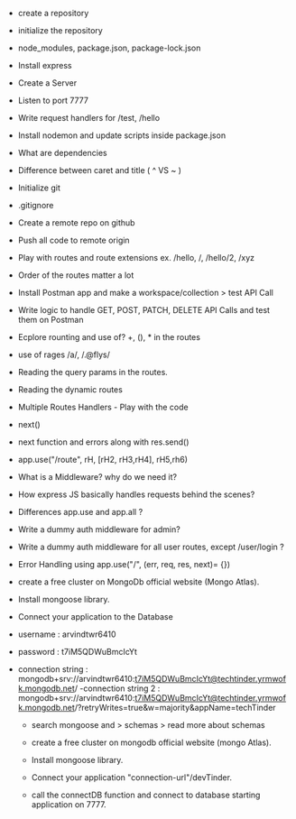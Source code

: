 - create a repository
- initialize the repository
- node_modules, package.json, package-lock.json
- Install express
- Create a Server
- Listen to port 7777
- Write request handlers for /test, /hello
- Install nodemon and update scripts inside package.json
- What are dependencies
- Difference between caret and title ( ^ VS ~ )

- Initialize git
- .gitignore
- Create a remote repo on github
- Push all code to remote origin
- Play with routes and route extensions ex. /hello, /, /hello/2, /xyz
- Order of the routes matter a lot

- Install Postman app and make a workspace/collection > test API Call
- Write logic to handle GET, POST, PATCH, DELETE API Calls and test them on Postman
- Ecplore rounting and use of? +, (), \* in the routes
- use of rages /a/, /.@flys/
- Reading the query params in the routes.
- Reading the dynamic routes
- Multiple Routes Handlers - Play with the code
- next()
- next function and errors along with res.send()
- app.use("/route", rH, [rH2, rH3,rH4], rH5,rh6)
- What is a Middleware? why do we need it?
- How express JS basically handles requests behind the scenes?
- Differences app.use and app.all ?
- Write a dummy auth middleware for admin?
- Write a dummy auth middleware for all user routes, except /user/login ?
- Error Handling using app.use("/", (err, req, res, next)= {})

- create a free cluster on MongoDb official website (Mongo Atlas).
- Install mongoose library.
- Connect your application to the Database

- username : arvindtwr6410
- password : t7iM5QDWuBmcIcYt
- connection string : mongodb+srv://arvindtwr6410:t7iM5QDWuBmcIcYt@techtinder.yrmwofk.mongodb.net/
  -connection string 2 : mongodb+srv://arvindtwr6410:t7iM5QDWuBmcIcYt@techtinder.yrmwofk.mongodb.net/?retryWrites=true&w=majority&appName=techTinder

  - search mongoose and > schemas > read more about schemas

  - create a free cluster on mongodb official website (mongo Atlas).
  - Install mongoose library.
  - Connect your application "connection-url"/devTinder.
  - call the connectDB function and connect to database starting application on 7777.
